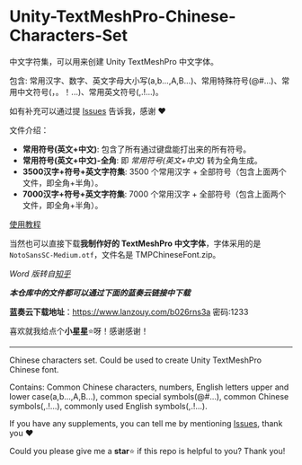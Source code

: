# Unity-TextMeshPro-Chinese-Characters-Set

中文字符集，可以用来创建 Unity TextMeshPro 中文字体。

包含: 常用汉字、数字、英文字母大小写(a,b...,A,B...)、常用特殊符号(@#...)、常用中文符号(，。！...)、常用英文符号(,.!...)。

如有补充可以通过提 [Issues](https://github.com/wy-luke/Unity-TextMeshPro-Chinese-Characters-Set/issues/new/choose) 告诉我，感谢 ❤

文件介绍：

- **常用符号(英文+中文)**: 包含了所有通过键盘能打出来的所有符号。
- **常用符号(英文+中文)-全角**: 即 *常用符号(英文+中文)* 转为全角生成。
- **3500汉字+符号+英文字符集**: 3500 个常用汉字 + 全部符号（包含上面两个文件，即全角+半角）。
- **7000汉字+符号+英文字符集**: 7000 个常用汉字 + 全部符号（包含上面两个文件，即全角+半角）。

[使用教程](https://blog.csdn.net/qq_37454669/article/details/121128100)

当然也可以直接下载**我制作好的 TextMeshPro 中文字体**，字体采用的是 `NotoSansSC-Medium.otf`，文件名是 TMPChineseFont.zip。

*Word 版转自[知乎](https://zhuanlan.zhihu.com/p/109593054)*

***本仓库中的文件都可以通过下面的蓝奏云链接中下载***

**蓝奏云下载地址**：<https://www.lanzouy.com/b026rns3a> 密码:1233

喜欢就我给点个**小星星**⭐呀！感谢感谢！

---

Chinese characters set. Could be used to create Unity TextMeshPro Chinese font.

Contains: Common Chinese characters, numbers, English letters upper and lower case(a,b...,A,B...), common special symbols(@#...), common Chinese symbols(,.!...), commonly used English symbols(,.!...).

If you have any supplements, you can tell me by mentioning [Issues](https://github.com/wy-luke/Unity-TextMeshPro-Chinese-Characters-Set/issues/new/choose), thank you ❤

Could you please give me a **star**⭐ if this repo is helpful to you? Thank you!
